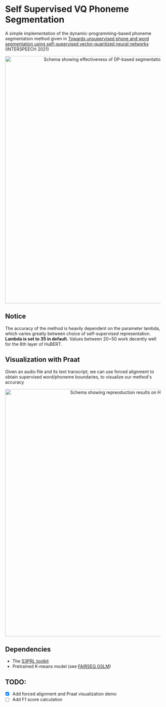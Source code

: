 # Self Supervised VQ Phoneme Segmentation
A simple implementation of the dynamic-programming-based phoneme segmentation method given in [Towards unsupervised phone and word segmentation using self-supervised vector-quantized neural networks](https://arxiv.org/abs/2012.07551) (INTERSPEECH 2021)

<p align="center">
<img src="./assets/paper_aligned.png" alt="Schema showing effectiveness of DP-based segmentation method on VQ-VAE codes."
width="800px"></p>

## Notice
The accuracy of the method is heavily dependent on the parameter lambda, which varies greatly between choice of self-supervised representation. 
**Lambda is set to 35 in default.**
Values between 20~50 work decently well for the 6th layer of HuBERT.

## Visualization with Praat
Given an audio file and its text transcript, we can use forced alignment to obtain supervised word/phoneme boundaries, to visualize our method's accuracy

<p align="center">
<img src="https://user-images.githubusercontent.com/67882177/163578210-a6240abd-64a5-48b7-9e9a-46565645a638.png" alt="Schema showing repreoduction results on HuBERT in Praat."
width="800px"></p>

## Dependencies
- The [S3PRL toolkit](https://github.com/s3prl/s3prl)
- Pretrained K-means model (see [FAIRSEQ GSLM](https://github.com/pytorch/fairseq/tree/main/examples/textless_nlp/gslm/speech2unit))

## TODO:

- [x] Add forced alignment and Praat visualization demo
- [ ] Add F1 score calculation
